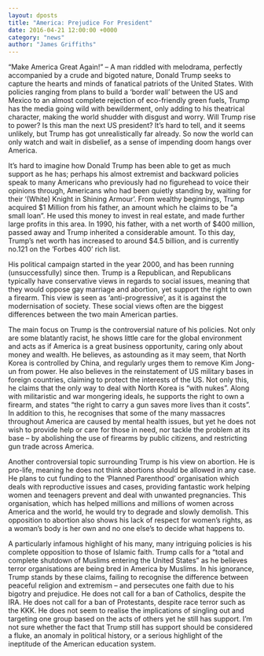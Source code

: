 ```yaml
---
layout: dposts
title: "America: Prejudice For President"
date: 2016-04-21 12:00:00 +0000
category: "news"
author: "James Griffiths"
---
```

“Make America Great Again!” – A man riddled with melodrama, perfectly accompanied by a crude and bigoted nature, Donald Trump seeks to capture the hearts and minds of fanatical patriots of the United States. With policies ranging from plans to build a ‘border wall’ between the US and Mexico to an almost complete rejection of eco-friendly green fuels, Trump has the media going wild with bewilderment, only adding to his theatrical character, making the world  shudder with disgust and worry. Will Trump rise to power? Is this man the next US president? It’s hard to tell, and it seems unlikely, but Trump has got unrealistically far already. So now the world can only watch and wait in disbelief, as a sense of impending doom hangs over America. 

It’s hard to imagine how Donald Trump has been able to get as much support as he has; perhaps his almost extremist and backward policies speak to many Americans who previously had no figurehead to voice their opinions through, Americans who had been quietly standing by, waiting for their ‘(White) Knight in Shining Armour’. From wealthy beginnings, Trump acquired $1 Million from his father, an amount which he claims to be “a small loan”. He used this money to invest in real estate, and made further large profits in this area. In 1990, his father, with a net worth of $400 million, passed away and Trump inherited a considerable amount. To this day, Trump’s net worth has increased to around $4.5 billion, and is currently no.121 on the ‘Forbes 400’ rich list. 

His political campaign started in the year 2000, and has been running (unsuccessfully) since then. Trump is a Republican, and Republicans typically have conservative views in regards to social issues, meaning that they would oppose gay marriage and abortion, yet support the right to own a firearm. This view is seen as ‘anti-progressive’, as it is against the modernisation of society. These social views often are the biggest differences between the two main American parties. 

The main focus on Trump is the controversial nature of his policies. Not only are some blatantly racist, he shows little care for the global environment and acts as if America is a great business opportunity, caring only about money and wealth. He believes, as astounding as it may seem, that North Korea is controlled by China, and regularly urges them to remove Kim Jong-un from power. He also believes in the reinstatement of US military bases in foreign countries, claiming to protect the interests of the US. Not only this, he claims that the only way to deal with North Korea is “with nukes”. Along with militaristic and war mongering ideals, he supports the right to own a firearm, and states “the right to carry a gun saves more lives than it costs”. In addition to this, he recognises that some of the many massacres throughout America are caused by mental health issues, but yet he does not wish to provide help or care for those in need, nor tackle the problem at its base – by abolishing the use of firearms by public citizens, and restricting gun trade across America. 

Another controversial topic surrounding Trump is his view on abortion. He is pro-life, meaning he does not think abortions should be allowed in any case. He plans to cut funding to the ‘Planned Parenthood’ organisation which deals with reproductive issues and cases, providing fantastic work helping women and teenagers prevent and deal with unwanted pregnancies. This organisation, which has helped millions and millions of women across America and the world, he would try to degrade and slowly demolish. This opposition to abortion also shows his lack of respect for women’s rights, as a woman’s body is her own and no one else’s to decide what happens to. 

A particularly infamous highlight of his many, many intriguing policies is his complete opposition to those of Islamic faith. Trump calls for a “total and complete shutdown of Muslims entering the United States” as he believes terror organisations are being bred in America by Muslims. In his ignorance, Trump stands by these claims, failing to recognise the difference between peaceful religion and extremism – and persecutes one faith due to his bigotry and prejudice. He does not call for a ban of Catholics, despite the IRA. He does not call for a ban of Protestants, despite race terror such as the KKK. He does not seem to realise the implications of singling out and targeting one group based on the acts of others yet he still has support. I’m not sure whether the fact that Trump still has support should be considered a fluke, an anomaly in political history, or a serious highlight of the ineptitude of the American education system. 
